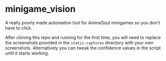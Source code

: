 # minigame_vision
A really poorly made automation tool for AnimeSoul minigames so you don't have to click.

After cloning this repo and running for the first time, you will need to replace the screenshots provided in the `static-captures` directory with your own screenshots. Alternatively you can tweak the confidence values in the script until it starts working.
